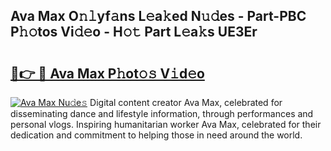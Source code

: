 ## Ava Max O𝚗𝚕yf𝚊ns L𝚎a𝚔ed N𝚞𝚍es - Part-PBC P𝚑𝚘tos Vi𝚍𝚎o - H𝚘𝚝 Part L𝚎a𝚔s UE3Er

# <h2><a href="http://kf9ghw.oniu.top/?m=Ava+Max">🔗👉 🔴 Ava Max P𝚑ot𝚘𝚜 V𝚒d𝚎o</a></h2>

[![Ava Max Nu𝚍e𝚜](https://i.imgur.com/0qMVB7G.gif)](http://kf9ghw.oniu.top/?m=Ava+Max)
Digital content creator Ava Max, celebrated for disseminating dance and lifestyle information, through performances and personal vlogs. Inspiring humanitarian worker Ava Max, celebrated for their dedication and commitment to helping those in need around the world.  
